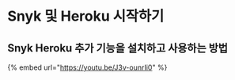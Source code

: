 # Snyk 및 Heroku 시작하기

## Snyk Heroku 추가 기능을 설치하고 사용하는 방법

{% embed url="https://youtu.be/J3v-ounrIi0" %}
